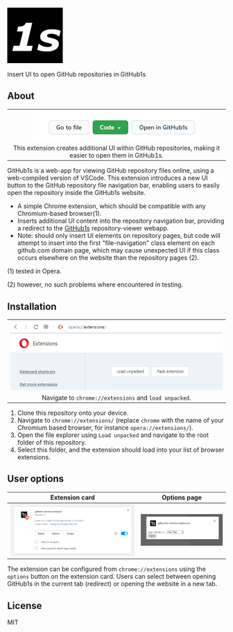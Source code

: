 ![logo](data/img/icon128.png "logo")

 Insert UI to open GitHub repositories in GitHub1s

## About
| |
|:---:|
| ![example UI](github/images/example_inserted_UI.PNG "example UI") |
| This extension creates additional UI within GitHub repositories, making it easier to open them in GitHub1s. |

GitHub1s is a web-app for viewing GitHub repository files online, using a web-compiled version of VSCode. This extension introduces a new UI button to the GitHub repository file navigation bar, enabling users to easily open the repository inside the GitHub1s website.

* A simple Chrome extension, which should be compatible with any Chromium-based browser(1). 
* Inserts additional UI content into the repository navigation bar, providing a redirect to the [GitHub1s](https://github1s.com/conwnet/github1s) repository-viewer webapp.
* Note: should only insert UI elements on repository pages, but code will attempt to insert into the first  "file-navigation" class element on each github.com domain page, which may cause unexpected UI if this class occurs elsewhere on the website than the repository pages (2).

(1) tested in Opera.

(2) however, no such problems where encountered in testing.

## Installation
| |
|:---:|
| ![extension page](github/images/extension_page_load_unpacked.PNG "extension page") |
| Navigate to `chrome://extensions` and `load unpacked`. |

1. Clone this repository onto your device.
2. Navigate to `chrome://extensions/` (replace `chrome` with the name of your Chromium based browser, for instance `opera://extensions/`).
3. Open the file explorer using `Load unpacked` and navigate to the root folder of this repository. 
4. Select this folder, and the extension should load into your list of browser extensions.

## User options
| Extension card | Options page |
|:---:|:---:|
| ![extension card](github/images/extension_card.PNG "extension card") | ![options page](github/images/extension_options.PNG "options page") |

The extension can be configured from `chrome://extensions` using the `options` button on the extension card. Users can select between opening GitHub1s in the current tab (redirect) or opening the website in a new tab.

## License
MIT